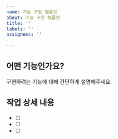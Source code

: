 ```yaml
---
name: 기능 구현 템플릿
about: 기능 구현 템플릿
title: ''
labels: ''
assignees: ''

---
```


## 어떤 기능인가요?
구현하려는 기능에 대해 간단하게 설명해주세요.
## 작업 상세 내용
- [ ]
- [ ]
- [ ]
